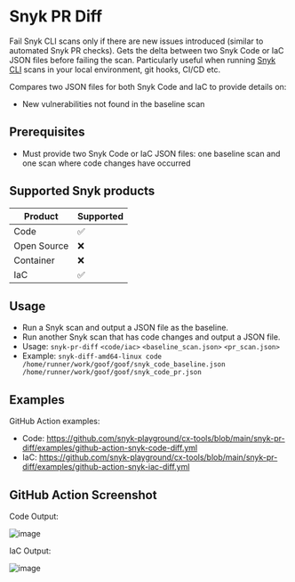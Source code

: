 # Snyk PR Diff

Fail Snyk CLI scans only if there are new issues introduced (similar to automated Snyk PR checks).
Gets the delta between two Snyk Code or IaC JSON files before failing the scan. Particularly useful when running [Snyk CLI](https://github.com/snyk/cli) scans in your local environment, git hooks, CI/CD etc.


Compares two JSON files for both Snyk Code and IaC to provide details on:
- New vulnerabilities not found in the baseline scan

## Prerequisites
- Must provide two Snyk Code or IaC JSON files: one baseline scan and one scan where code changes have occurred


## Supported Snyk products

| Product | Supported |
| ---- | --------- |
| Code   | ✅     |
| Open Source    | ❌        |
| Container   | ❌        |
| IaC   | ✅         |

## Usage
- Run a Snyk scan and output a JSON file as the baseline.
- Run another Snyk scan that has code changes and output a JSON file.
- Usage: `snyk-pr-diff` `<code/iac>` `<baseline_scan.json>` `<pr_scan.json>`
- Example: ```snyk-diff-amd64-linux code /home/runner/work/goof/goof/snyk_code_baseline.json /home/runner/work/goof/goof/snyk_code_pr.json ```
  

## Examples
GitHub Action examples:
- Code: https://github.com/snyk-playground/cx-tools/blob/main/snyk-pr-diff/examples/github-action-snyk-code-diff.yml
- IaC:  https://github.com/snyk-playground/cx-tools/blob/main/snyk-pr-diff/examples/github-action-snyk-iac-diff.yml

## GitHub Action Screenshot
Code Output:

![image](https://github.com/snyk-playground/cx-tools/assets/20120261/d1a134f8-0393-4524-8095-7ed92c8e9c0d)

IaC Output:

![image](https://github.com/snyk-playground/cx-tools/assets/20120261/c3b846ff-9eae-403a-886d-bd180f92b4f9)




